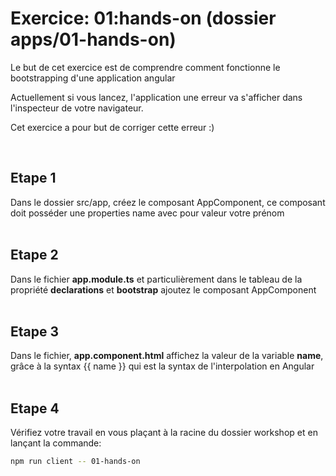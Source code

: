 # Exercice: 01:hands-on (dossier apps/01-hands-on)

Le but de cet exercice est de comprendre comment fonctionne le bootstrapping d'une application angular

Actuellement si vous lancez, l'application une erreur va s'afficher dans l'inspecteur de votre navigateur.

Cet exercice a pour but de corriger cette erreur :) 

<br>

## Etape 1

Dans le dossier src/app, créez le composant AppComponent, ce composant doit posséder une properties name avec pour valeur votre prénom
<br><br>

## Etape 2

Dans le fichier **app.module.ts** et particulièrement dans le tableau de la propriété **declarations** et **bootstrap** ajoutez le composant AppComponent
<br><br>

## Etape 3

Dans le fichier, **app.component.html** affichez la valeur de la variable **name**, grâce à la syntax {{ name }} qui est la syntax de l'interpolation en Angular
<br><br>

## Etape 4

Vérifiez votre travail en vous plaçant à la racine du dossier workshop et en lançant la commande:

```bash
npm run client -- 01-hands-on
```
